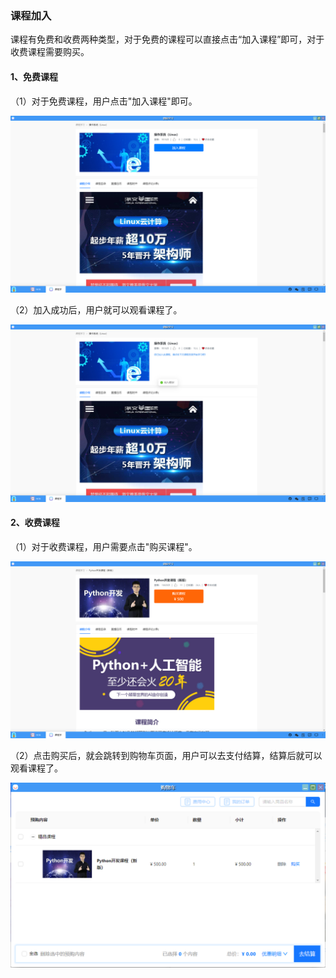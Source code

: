 ### 课程加入
课程有免费和收费两种类型，对于免费的课程可以直接点击“加入课程”即可，对于收费课程需要购买。

#### 1、免费课程
（1）对于免费课程，用户点击"加入课程"即可。

![alt text](./courselearning02.png)

（2）加入成功后，用户就可以观看课程了。

![alt text](./courselearning03.png)

#### 2、收费课程
（1）对于收费课程，用户需要点击"购买课程"。

![alt text](./courselearning04.png)

（2）点击购买后，就会跳转到购物车页面，用户可以去支付结算，结算后就可以观看课程了。

![alt text](./courselearning05.png)